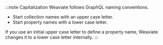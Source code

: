 :::note Capitalization
Weaviate follows GraphQL naming conventions.

- Start collection names with an upper case letter.
- Start property names with a lower case letter.

If you use an initial upper case letter to define a property name, Weaviate changes it to a lower case letter internally.
:::